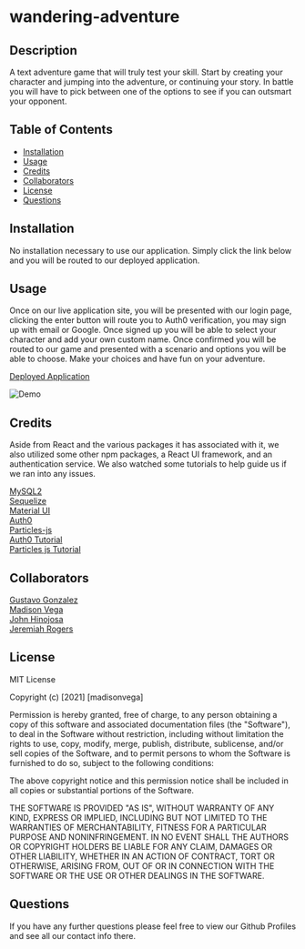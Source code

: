 # wandering-adventure

## Description

A text adventure game that will truly test your skill. Start by creating your character and jumping into the adventure, or continuing your story. In battle you will have to pick between one of the options to see if you can outsmart your opponent. 



## Table of Contents

- [Installation](#installation)
- [Usage](#usage)
- [Credits](#credits)
- [Collaborators](#collaborators)
- [License](#license)
- [Questions](#questions)

## Installation

No installation necessary to use our application.  Simply click the link below and you will be routed to our deployed application.


## Usage

Once on our live application site, you will be presented with our login page, clicking the enter button will route you to Auth0 verification, you may sign up with email or Google.  Once signed up you will be able to select your character and add your own custom name.  Once confirmed you will be routed to our game and presented with a scenario and options you will be able to choose.  Make your choices and have fun on your adventure.

[Deployed Application](https://wanderingadventure.herokuapp.com/)<br>

![Demo](https://media.giphy.com/media/x2PmM7c8W5jbo2MCRQ/giphy.gif)


## Credits

Aside from React and the various packages it has associated with it, we also utilized some other npm packages, a React UI framework, and an authentication service. We also watched some tutorials to help guide us if we ran into any issues.

[MySQL2](https://www.npmjs.com/package/mysql2)<br>
[Sequelize](https://www.npmjs.com/package/sequelize)<br>
[Material UI](https://material-ui.com/)<br>
[Auth0](https://auth0.com/)<br>
[Particles-js](https://www.npmjs.com/package/react-particles-js)<br>
[Auth0 Tutorial](https://www.youtube.com/watch?v=MqczHS3Z2bc&t=1065s&ab_channel=codeSTACKr)<br>
[Particles js Tutorial](https://www.youtube.com/watch?v=ordgGUgd2P0&ab_channel=BAE-BeingAverageEngineer)<br>



## Collaborators

[Gustavo Gonzalez](https://github.com/GonzalezG97)<br>
[Madison Vega](https://github.com/madison-vega)<br>
[John Hinojosa](https://github.com/takolad)<br>
[Jeremiah Rogers](https://github.com/jerogers8789)<br>




## License

MIT License

Copyright (c) [2021] [madisonvega]

Permission is hereby granted, free of charge, to any person obtaining a copy
of this software and associated documentation files (the "Software"), to deal
in the Software without restriction, including without limitation the rights
to use, copy, modify, merge, publish, distribute, sublicense, and/or sell
copies of the Software, and to permit persons to whom the Software is
furnished to do so, subject to the following conditions:

The above copyright notice and this permission notice shall be included in all
copies or substantial portions of the Software.

THE SOFTWARE IS PROVIDED "AS IS", WITHOUT WARRANTY OF ANY KIND, EXPRESS OR
IMPLIED, INCLUDING BUT NOT LIMITED TO THE WARRANTIES OF MERCHANTABILITY,
FITNESS FOR A PARTICULAR PURPOSE AND NONINFRINGEMENT. IN NO EVENT SHALL THE
AUTHORS OR COPYRIGHT HOLDERS BE LIABLE FOR ANY CLAIM, DAMAGES OR OTHER
LIABILITY, WHETHER IN AN ACTION OF CONTRACT, TORT OR OTHERWISE, ARISING FROM,
OUT OF OR IN CONNECTION WITH THE SOFTWARE OR THE USE OR OTHER DEALINGS IN THE
SOFTWARE.

## Questions

If you have any further questions please feel free to view our Github Profiles and see all our contact info there.

